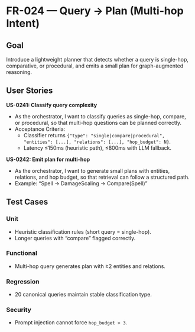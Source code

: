 # FR-024 — Query → Plan (Multi-hop Intent)

## Goal
Introduce a lightweight planner that detects whether a query is single-hop, comparative, or procedural, and emits a small plan for graph-augmented reasoning.

## User Stories

**US-0241: Classify query complexity**
- As the orchestrator, I want to classify queries as single-hop, compare, or procedural, so that multi-hop questions can be planned correctly.
- Acceptance Criteria:
  - Classifier returns `{"type": "single|compare|procedural", "entities": [...], "relations": [...], "hop_budget": N}`.
  - Latency ≤150ms (heuristic path), ≤800ms with LLM fallback.

**US-0242: Emit plan for multi-hop**
- As the orchestrator, I want to generate small plans with entities, relations, and hop budget, so that retrieval can follow a structured path.
- Example: “Spell → DamageScaling → Compare(Spell)”

## Test Cases

### Unit
- Heuristic classification rules (short query = single-hop).
- Longer queries with “compare” flagged correctly.

### Functional
- Multi-hop query generates plan with ≥2 entities and relations.

### Regression
- 20 canonical queries maintain stable classification type.

### Security
- Prompt injection cannot force `hop_budget > 3`.
